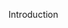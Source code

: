 <span id="title">Introduction</span>

<div id="body">

<include src="prosAndCons/unit-inParent-asPanel.md" boilerplate />

</div>